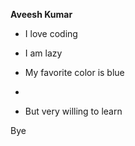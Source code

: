 **Aveesh Kumar**

- I love coding

- I am lazy

- My favorite color is blue
- 
- But very willing to learn

Bye
